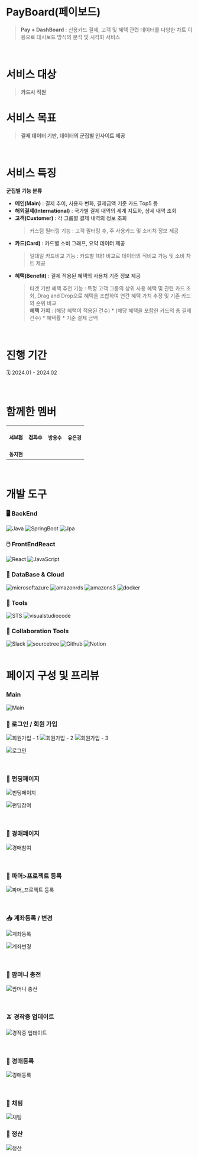 #  PayBoard(페이보드)
> **Pay + DashBoard** : 신용카드 결제, 고객 및 혜택 관련 데이터를 다양한 차트 이용으로 대시보드 방식의 분석 및 시각화 서비스

<br/>

# 서비스 대상
> **카드사 직원**

# 서비스 목표
> **결제 데이터 기반, 데이터의 군집별 인사이트 제공**

<br/>

# 서비스 특징

**군집별 기능 분류**
- **메인(Main)** : 결제 추이, 사용자 변화, 결제금액 기준 카드 Top5 등<br/>
- **해외결제(International)** : 국가별 결제 내역의 세계 지도화, 상세 내역 조회<br/>
- **고객(Customer)** : 각 그룹별 결제 내역의 정보 조회
  > 커스텀 필터링 기능 : 고객 필터링 후, 주 사용카드 및 소비처 정보 제공<br/>
- **카드(Card)** : 카드별 소비 그래프, 요약 데이터 제공
  > 일대일 카드비교 기능 : 카드별 1대1 비교로 데이터의 직비교 가능 및 소비 차트 제공<br/>
- **혜택(Benefit)** : 결제 적용된 혜택의 사용처 기준 정보 제공
  > 타겟 기반 혜택 추천 기능 : 특정 고객 그룹의 상위 사용 혜택 및 관련 카드 조회, Drag and Drop으로 혜택을 조합하여 연간 혜택 가치 추정 및 기존 카드와 순위 비교<br/>
  > **혜택 가치** : (해당 혜택이 적용된 건수) * (해당 혜택을 포함한 카드의 총 결제 건수) * 혜택률 * 기준 결제 금액
<br/>

# 진행 기간

🗓️ 2024.01 - 2024.02

 <br/>
 

# 함께한 멤버 

<table>
  <tbody>
    <tr>
      <td align="center"><a href="https://github.com/seobottttt"><br /><sub><b>서보현</b></sub></a><br /></td>
      <td align="center"><a href="https://github.com/
Hwasoo-Jeon"><br /><sub><b>전화수</b></sub></a><br /></td>
      <td align="center"><br /><sub><b>방용수</b></sub></a><br /></td>
      <td align="center"><br /><sub><b>유은경</b></sub></a><br /></td>
     <tr/>
      <td align="center"><br /><sub><b>동지현</b></sub></a><br /></td>
    </tr>
  </tbody>
</table>

 <br/>

# 개발 도구

### 🖥️ BackEnd
<div>
<img alt="Java" src ="https://img.shields.io/badge/Java-0769AD.svg?&style=for-the-badge&logo=Java&logoColor=white"/>
<img alt="SpringBoot" src ="https://img.shields.io/badge/SpringBoot-6DB33F.svg?&style=for-the-badge&logo=SpringBoot&logoColor=white"/>
<img alt="Jpa" src ="https://img.shields.io/badge/hibernate-#59666C.svg?&style=for-the-badge&logo=hibernate&logoColor=white"/>
</div>

### 🖱️ FrontEndReact
<div>
<img alt="React" src ="https://img.shields.io/badge/react-#61DAFB.svg?&style=for-the-badge&logo=react&logoColor=white"/>
<img alt="JavaScript" src ="https://img.shields.io/badge/JavaScriipt-F7DF1E.svg?&style=for-the-badge&logo=JavaScript&logoColor=black"/>
</div>

### 🧱 DataBase & Cloud
<div>
<img alt="microsoftazure" src ="https://img.shields.io/badge/microsoftazure-0078D4.svg?&style=for-the-badge&logo=microsoftazure&logoColor=white"/>
<img alt="amazonrds" src ="https://img.shields.io/badge/amazonrds-527FFF.svg?&style=for-the-badge&logo=amazonrds&logoColor=white"/>
<img alt="amazons3" src ="https://img.shields.io/badge/amazons3-569A31.svg?&style=for-the-badge&logo=amazons3DB&logoColor=white"/>
<img alt="docker" src ="https://img.shields.io/badge/docker-2496ED.svg?&style=for-the-badge&logo=docker&logoColor=white"/>

</div>

### 🚀 Tools
<div>
<img alt="STS" src ="https://img.shields.io/badge/STS-6DB33F.svg?&style=for-the-badge&logo=Spring&logoColor=white"/>
<img alt="visualstudiocode" src ="https://img.shields.io/badge/visualstudiocode-007ACC.svg?&style=for-the-badge&logo=visualstudiocode&logoColor=white"/>
</div>


### 🤝 Collaboration Tools
<div>
<img alt="Slack" src ="https://img.shields.io/badge/Slack-4A154B.svg?&style=for-the-badge&logo=Slack&logoColor=white"/>
<img alt="sourcetree" src ="https://img.shields.io/badge/sourcetree-0052CC.svg?&style=for-the-badge&logo=sourcetree&logoColor=white"/>
<img alt="Github" src ="https://img.shields.io/badge/Github-181717.svg?&style=for-the-badge&logo=Github&logoColor=white"/>
<img alt="Notion" src ="https://img.shields.io/badge/Notion-000000.svg?&style=for-the-badge&logo=Notion&logoColor=white"/>
</div>

 <br/>

 

# 페이지 구성 및 프리뷰

### Main
![Main](https://github.com/FarmFarm-1/FarmFarm_Develop/assets/141472393/d7ee4dea-cebc-4d57-9160-9547ee24bcf1)

### 🎉 로그인 / 회원 가입

![회원가입 - 1](https://github.com/FarmFarm-1/FarmFarm_Develop/assets/141472393/44ed9076-f1eb-46e4-9a6a-7ad736ba5455)
![회원가입 - 2](https://github.com/FarmFarm-1/FarmFarm_Develop/assets/141472393/6efac342-2742-4df0-a5ea-e046e60e38cc)
![회원가입 - 3](https://github.com/FarmFarm-1/FarmFarm_Develop/assets/141472393/27fcc0cb-6d25-43fc-a274-0d3fe0e018be)

![로그인](https://github.com/FarmFarm-1/FarmFarm_Develop/assets/141472393/ace742a5-fe88-44a1-9d53-2459eff0bb69)

 <br/>


### 🍎 펀딩페이지

![펀딩페이지](https://github.com/FarmFarm-1/FarmFarm_Develop/assets/141472393/60ac026c-66db-4a41-a19f-186b74cbcef1)

![펀딩참여](https://github.com/FarmFarm-1/FarmFarm_Develop/assets/141472393/88463572-c2d8-43ef-9201-a9b4c1bbb6df)

 <br/>


### 🍏 경매페이지

![경매참여](https://github.com/FarmFarm-1/FarmFarm_Develop/assets/141472393/cd1b88f0-5f2e-42b3-8e01-0fd9b93f2468)

 <br/>
 
### 🔎 파머>프로젝트 등록

![파머_프로젝트 등록](https://github.com/FarmFarm-1/FarmFarm_Develop/assets/141472393/8a0d68d9-a876-41bc-9904-1a0b99649745)

 <br/>
 
### 📥 계좌등록 / 변경

![계좌등록](https://github.com/FarmFarm-1/FarmFarm_Develop/assets/141472393/84ae1c18-6520-456d-9248-3d10164e2a0c)

![계좌변경](https://github.com/FarmFarm-1/FarmFarm_Develop/assets/141472393/3c55e5a4-ac13-4dad-aaf9-7cf60bb792da)

 <br/>
 
### 🎁 팜머니 충전

![팜머니 충전](https://github.com/FarmFarm-1/FarmFarm_Develop/assets/141472393/b77a2c98-796a-449c-9383-11a2f55b939e)

 <br/>
 
### 🫒 경작중 업데이트

![경작중 업데이트](https://github.com/FarmFarm-1/FarmFarm_Develop/assets/141472393/88e487e3-1533-477a-9e3a-de1d4e4dc595)

 <br/>
 
### 🔎 경매등록

![경매등록](https://github.com/FarmFarm-1/FarmFarm_Develop/assets/141472393/6fe54bb5-7ae4-4719-9b40-ab74d6743405)

 <br/>

### 🎁 채팅

![채팅](https://github.com/FarmFarm-1/FarmFarm_Develop/assets/141472393/38a964ef-b991-4052-aee9-f9473272d7b7)

### 💸 정산

![정산](https://github.com/FarmFarm-1/FarmFarm_Develop/assets/141472393/62d63ecd-8212-48c4-9433-4363aa0f4f16)


 <br/>
 
